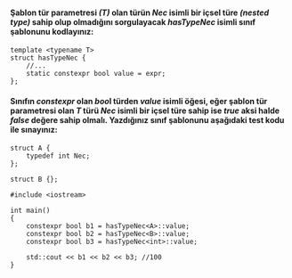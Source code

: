 #### Şablon tür parametresi *(T)* olan türün *Nec* isimli bir içsel türe *(nested type)* sahip olup olmadığını sorgulayacak *hasTypeNec* isimli sınıf şablonunu kodlayınız:

```
template <typename T>
struct hasTypeNec {
	//...
	static constexpr bool value = expr;
};
```

#### Sınıfın *constexpr* olan *boo*l türden *value* isimli öğesi, eğer şablon tür parametresi olan *T* türü *Nec* isimli bir içsel türe sahip ise *true* aksi halde *false* değere sahip olmalı. Yazdığınız sınıf şablonunu aşağıdaki test kodu ile sınayınız:

```
struct A {
	typedef int Nec;
};
 
struct B {};
 
#include <iostream>
 
int main()
{
	constexpr bool b1 = hasTypeNec<A>::value;
	constexpr bool b2 = hasTypeNec<B>::value;
	constexpr bool b3 = hasTypeNec<int>::value;
 
	std::cout << b1 << b2 << b3; //100
}
```
